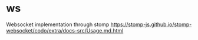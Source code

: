 # ws
Websocket implementation through stomp
https://stomp-js.github.io/stomp-websocket/codo/extra/docs-src/Usage.md.html
